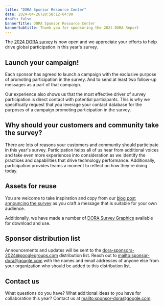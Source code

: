 ```yaml
---
title: "DORA Sponsor Resource Center"
date: 2024-04-26T20:58:12-04:00
draft: false
bannerTitle: DORA Sponsor Resource Center
bannerSubtitle: Thank you for sponsoring the 2024 DORA Report
---
```


The [2024 DORA survey](https://google.qualtrics.com/jfe/form/SV_8uCHA4aRzcGDjg2?source=sponsor) is now open and we appreciate your efforts to help drive global participation in this year's survey.

## Launch your campaign!

Each sponsor has agreed to launch a campaign with the exclusive purpose of promoting participation in the survey. And to send at least two follow-up messages as a part of that campaign.

Our experience also shows us that the most effective driver of survey participation is direct contact with potential participants. This is why we specifically request that you leverage your contact database for the purposes of a campaign promoting participation in the survey. 

## Why should your customers and community take the survey?

There are lots of reasons your customers and community should participate in this year's survey.  Participation helps all of us hear from additional voices and take even more experiences into consideration as we identify the practices and capabilities that drive technology performance. Additionally, participation provides teams a moment to reflect on how they're doing today.

## Assets for reuse

You are welcome to take inspiration and copy from our [blog post announcing the survey](https://cloud.google.com/blog/products/devops-sre/2024-dora-survey-now-open) as you craft a message that is suitable for your own audience.

Additionally, we have made a number of [DORA Survey Graphics](https://storage.googleapis.com/dora-sponsor-resources/DORA-Survey-Graphics.zip) available for download and use.

## Sponsor distribution list

Announcements and updates will be sent to the dora-sponsors-2024@googlegroups.com distribution list.  Reach out to [mailto:sponsor-dora@google.com](sponsor-dora@google.com) with the names and email addresses of anyone else from your organization who should be added to this distribution list.

## Contact us

What questions do you have? What additional ideas to you have for collaboration this year?  Contact us at [mailto:sponsor-dora@google.com](sponsor-dora@google.com).